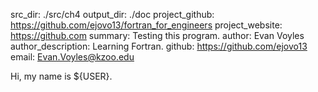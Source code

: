 src_dir: ./src/ch4
output_dir: ./doc
project_github: https://github.com/ejovo13/fortran_for_engineers 
project_website: https://github.com 
summary: Testing this program.
author: Evan Voyles
author_description: Learning Fortran. 
github: https://github.com/ejovo13 
email: Evan.Voyles@kzoo.edu

Hi, my name is ${USER}.